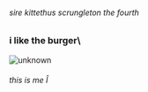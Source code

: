 ###### sire kittethus scrungleton the fourth
### i like the burger\
![unknown](https://user-images.githubusercontent.com/97140641/171177621-83af98e2-863a-4a6f-9461-d7343dbb7d83.png)
###### this is me Î

